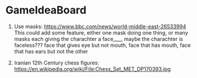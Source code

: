 # GameIdeaBoard

1. Use masks: https://www.bbc.com/news/world-middle-east-26533994
This could add some feature, either one mask doing one thing, or many masks each giving the charachter a face____ maybe the charachter is faceless??? 
face that gives eye but not mouth, face that has mouth, face that has ears but not the other

2. Iranian 12th Century chess figures: 
https://en.wikipedia.org/wiki/File:Chess_Set_MET_DP170393.jpg
